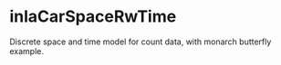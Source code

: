 # inlaCarSpaceRwTime
 Discrete space and time model for count data, with monarch butterfly example.
